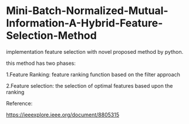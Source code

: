 # Mini-Batch-Normalized-Mutual-Information-A-Hybrid-Feature-Selection-Method
implementation feature selection with novel proposed method by python.

this method has two phases:

1.Feature Ranking: feature ranking function based on the filter approach

2.Feature selection: the selection of optimal features based upon the ranking
 

Reference:

https://ieeexplore.ieee.org/document/8805315

